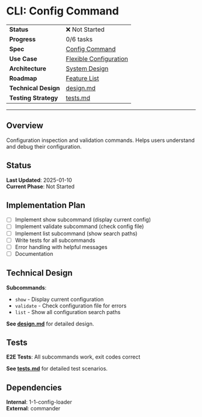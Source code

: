 # CLI: Config Command

| | |
|---|---|
| **Status** | ❌ Not Started |
| **Progress** | 0/6 tasks |
| **Spec** | [Config Command](../../../../products/anygpt/specs/anygpt/cli/config.md) |
| **Use Case** | [Flexible Configuration](../../../../products/anygpt/cases/flexible-configuration.md) |
| **Architecture** | [System Design](../../architecture.md) |
| **Roadmap** | [Feature List](../../roadmap.md) |
| **Technical Design** | [design.md](./design.md) |
| **Testing Strategy** | [tests.md](./tests.md) |

---

## Overview

Configuration inspection and validation commands. Helps users understand and debug their configuration.

## Status

**Last Updated**: 2025-01-10  
**Current Phase**: Not Started

## Implementation Plan

- [ ] Implement show subcommand (display current config)
- [ ] Implement validate subcommand (check config file)
- [ ] Implement list subcommand (show search paths)
- [ ] Write tests for all subcommands
- [ ] Error handling with helpful messages
- [ ] Documentation

## Technical Design

**Subcommands**:
- `show` - Display current configuration
- `validate` - Check configuration file for errors
- `list` - Show all configuration search paths

**See [design.md](./design.md)** for detailed design.

## Tests

**E2E Tests**: All subcommands work, exit codes correct

**See [tests.md](./tests.md)** for detailed test scenarios.

## Dependencies

**Internal**: 1-1-config-loader  
**External**: commander
